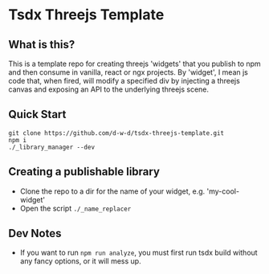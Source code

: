 # Tsdx Threejs Template

## What is this?

This is a template repo for creating threejs 'widgets' that you publish to npm and then consume in vanilla, react or ngx projects. By 'widget', I mean js code that, when fired, will modify a specified div by injecting a threejs canvas and exposing an API to the underlying threejs scene.

## Quick Start

```
git clone https://github.com/d-w-d/tsdx-threejs-template.git
npm i
./_library_manager --dev
```

## Creating a publishable library

- Clone the repo to a dir for the name of your widget, e.g. 'my-cool-widget'
- Open the script `./_name_replacer`

## Dev Notes

- If you want to run `npm run analyze`, you must first run tsdx build without any fancy options, or it will mess up.
